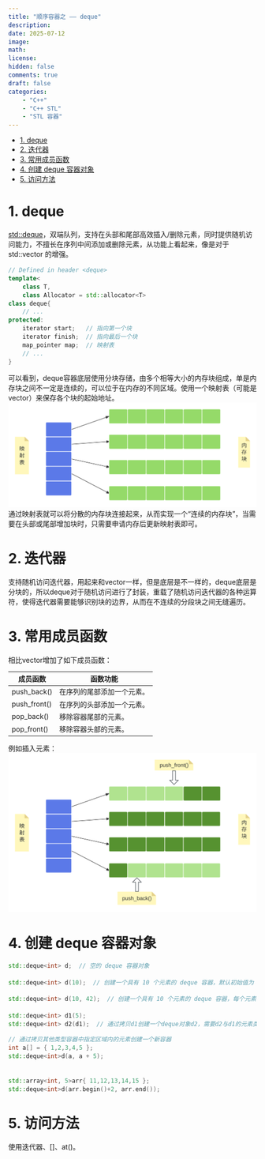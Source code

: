 ```yaml
---
title: "顺序容器之 —— deque"
description: 
date: 2025-07-12
image: 
math: 
license: 
hidden: false
comments: true
draft: false  
categories:
    - "C++"
    - "C++ STL"
    - "STL 容器"
---
```



- [1. deque](#1-deque)
- [2. 迭代器](#2-迭代器)
- [3. 常用成员函数](#3-常用成员函数)
- [4. 创建 deque 容器对象](#4-创建-deque-容器对象)
- [5. 访问方法](#5-访问方法)



# 1. deque

[std::deque](https://en.cppreference.com/w/cpp/container/deque.html)，双端队列，支持在头部和尾部高效插入/删除元素，同时提供随机访问能力，不擅长在序列中间添加或删除元素，从功能上看起来，像是对于 std::vector 的增强。  
```cpp
// Defined in header <deque>
template<
    class T,
    class Allocator = std::allocator<T>
class deque{
    // ...
protected:
    iterator start;   // 指向第一个块
    iterator finish;  // 指向最后一个块
    map_pointer map;  // 映射表
    // ...
}
```
可以看到，deque容器底层使用分块存储，由多个相等大小的内存块组成，单是内存块之间不一定是连续的，可以位于在内存的不同区域。使用一个映射表（可能是vector）来保存各个块的起始地址。  
![](内存块.svg)   
通过映射表就可以将分散的内存块连接起来，从而实现一个“连续的内存块”，当需要在头部或尾部增加块时，只需要申请内存后更新映射表即可。   


# 2. 迭代器
支持随机访问迭代器，用起来和vector一样，但是底层是不一样的，deque底层是分块的，所以deque对于随机访问进行了封装，重载了随机访问迭代器的各种运算符，使得迭代器需要能够识别块的边界，从而在不连续的分段块之间无缝遍历。   


# 3. 常用成员函数
相比vector增加了如下成员函数：   

|成员函数|函数功能|
|--------|----------|
|push_back()|在序列的尾部添加一个元素。|
|push_front()|在序列的头部添加一个元素。|
|pop_back()|移除容器尾部的元素。|
|pop_front()|移除容器头部的元素。|

例如插入元素：  
![](插入元素.svg)   



# 4. 创建 deque 容器对象
```cpp
std::deque<int> d;  // 空的 deque 容器对象

std::deque<int> d(10);  // 创建一个具有 10 个元素的 deque 容器，默认初始值为 0

std::deque<int> d(10, 42);  // 创建一个具有 10 个元素的 deque 容器，每个元素的值都为 42

std::deque<int> d1(5);
std::deque<int> d2(d1);  // 通过拷贝d1创建一个deque对象d2，需要d2与d1的元素类型相同
```

```cpp
// 通过拷贝其他类型容器中指定区域内的元素创建一个新容器
int a[] = { 1,2,3,4,5 };
std::deque<int>d(a, a + 5);


std::array<int, 5>arr{ 11,12,13,14,15 };
std::deque<int>d(arr.begin()+2, arr.end()); 
```

# 5. 访问方法
使用迭代器、[]、at()。



